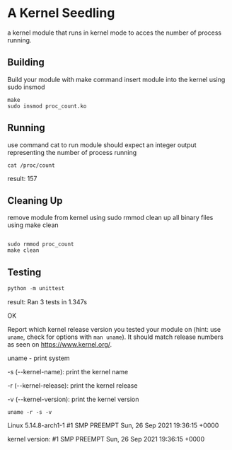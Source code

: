 # A Kernel Seedling

a kernel module that runs in kernel mode to acces the number of process running.

## Building

Build your module with make command
insert module into the kernel using sudo insmod

```shell
make
sudo insmod proc_count.ko
```

## Running

use command cat to run module
should expect an integer output representing the number of process running

```shell
cat /proc/count
```

result: 157

## Cleaning Up

remove module from kernel using sudo rmmod
clean up all binary files using make clean

```shell

sudo rmmod proc_count
make clean

```

## Testing

```python
python -m unittest
```

result:
Ran 3 tests in 1.347s

OK

Report which kernel release version you tested your module on
(hint: use `uname`, check for options with `man uname`).
It should match release numbers as seen on https://www.kernel.org/.

uname - print system

-s (--kernel-name): print the kernel name

-r (--kernel-release): print the kernel release

-v (--kernel-version): print the kernel version

```shell
uname -r -s -v
```

Linux 5.14.8-arch1-1 #1 SMP PREEMPT Sun, 26 Sep 2021 19:36:15 +0000

kernel version:
#1 SMP PREEMPT Sun, 26 Sep 2021 19:36:15 +0000
